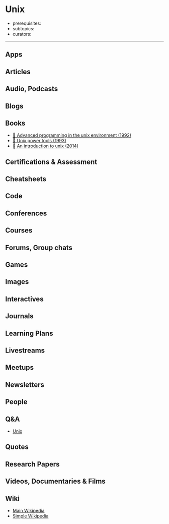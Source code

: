 # Unix

- prerequisites:
- subtopics:
- curators:

------

## Apps

## Articles

## Audio, Podcasts

## Blogs

## Books

- [📕 Advanced programming in the unix environment (1992)](http://www.goodreads.com/book/show/603263.Advanced_Programming_in_the_UNIX_Environment)
- [📕 Unix power tools (1993)](http://www.goodreads.com/book/show/172314.UNIX_Power_Tools)
- [📖 An introduction to unix (2014)](http://www.oliverelliott.org/article/computing/tut_unix/)

## Certifications & Assessment

## Cheatsheets

## Code

## Conferences

## Courses

## Forums, Group chats

## Games

## Images

## Interactives

## Journals

## Learning Plans

## Livestreams

## Meetups

## Newsletters

## People

## Q&A

- [Unix](https://unix.stackexchange.com)

## Quotes

## Research Papers

## Videos, Documentaries & Films

## Wiki

- [Main Wikipedia](https://en.wikipedia.org/wiki/Unix)
- [Simple Wikipedia](https://simple.wikipedia.org/wiki/UNIX)
